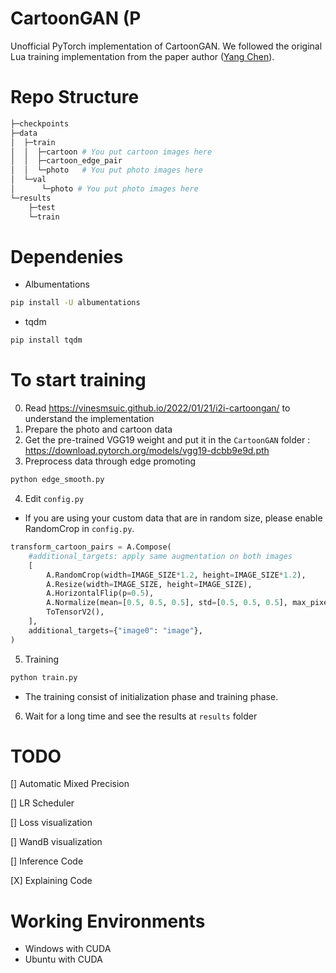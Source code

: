 # CartoonGAN (P
Unofficial PyTorch implementation of CartoonGAN. We followed the original Lua training implementation from the paper author ([Yang Chen](https://github.com/FlyingGoblin/CartoonGAN)).

# Repo Structure
```python
├─checkpoints
├─data
│  ├─train 
│  │  ├─cartoon # You put cartoon images here
│  │  ├─cartoon_edge_pair 
│  │  └─photo   # You put photo images here
│  └─val
│      └─photo # You put photo images here
└─results
    ├─test  
    └─train
```


# Dependenies
* Albumentations
```bash
pip install -U albumentations
```
* tqdm
```bash
pip install tqdm
```

# To start training

0. Read https://vinesmsuic.github.io/2022/01/21/i2i-cartoongan/ to understand the implementation
1. Prepare the photo and cartoon data
2. Get the pre-trained VGG19 weight and put it in the `CartoonGAN` folder : 
    https://download.pytorch.org/models/vgg19-dcbb9e9d.pth
3. Preprocess data through edge promoting
```bash
python edge_smooth.py
```
4. Edit `config.py`
* If you are using your custom data that are in random size, please enable RandomCrop in `config.py`.
```python
transform_cartoon_pairs = A.Compose(
    #additional_targets: apply same augmentation on both images
    [   
        A.RandomCrop(width=IMAGE_SIZE*1.2, height=IMAGE_SIZE*1.2),
        A.Resize(width=IMAGE_SIZE, height=IMAGE_SIZE),
        A.HorizontalFlip(p=0.5),
        A.Normalize(mean=[0.5, 0.5, 0.5], std=[0.5, 0.5, 0.5], max_pixel_value=255.0),
        ToTensorV2(),
    ], 
    additional_targets={"image0": "image"},
)
```
5. Training
```bash
python train.py
```
* The training consist of initialization phase and training phase.
6. Wait for a long time and see the results at `results` folder


# TODO

[] Automatic Mixed Precision

[] LR Scheduler

[] Loss visualization

[] WandB visualization

[] Inference Code

[X] Explaining Code

# Working Environments

* Windows with CUDA
* Ubuntu with CUDA

